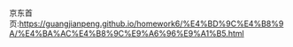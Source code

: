 京东首页:https://guangjianpeng.github.io/homework6/%E4%BD%9C%E4%B8%9A/%E4%BA%AC%E4%B8%9C%E9%A6%96%E9%A1%B5.html
